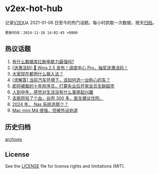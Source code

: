 # v2ex-hot-hub

 记录[V2EX](https://www.v2ex.com/)从 2021-01-06 日至今的热门话题。每小时抓取一次数据，按天[归档](archives)。

`更新时间：2024-11-18 14:02:45 +0800`

## 热议话题

1. [有什么数据库扛断电能力最强吗?](https://www.v2ex.com/t/1090399)
1. [[送激活码] 🎉 Wins 2.5 发布！调度中心 Pro，抽奖送激活码！](https://www.v2ex.com/t/1090313)
1. [大家现在都用什么输入法？](https://www.v2ex.com/t/1090383)
1. [[求解答] 当前汽车环境下，该如何选一台称心的车？](https://www.v2ex.com/t/1090377)
1. [即将被裁的十年程序员，打算失业后开家会员生鲜超市](https://www.v2ex.com/t/1090430)
1. [人到中年，感觉对生活没有什么事提起兴趣](https://www.v2ex.com/t/1090326)
1. [去医院验了个血，谷丙 300 多，医生建议住院。](https://www.v2ex.com/t/1090366)
1. [2024 年， Nas 系统选那个？](https://www.v2ex.com/t/1090263)
1. [Mac mini M4 很强，但被外设劝退](https://www.v2ex.com/t/1090347)

## 历史归档

[archives](archives)

## License

See the [LICENSE](LICENSE) file for license rights and limitations (MIT).
